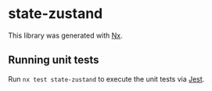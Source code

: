 # state-zustand

This library was generated with [Nx](https://nx.dev).

## Running unit tests

Run `nx test state-zustand` to execute the unit tests via [Jest](https://jestjs.io).
